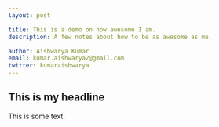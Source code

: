 ```yaml
---
layout: post

title: This is a demo on how awesome I am. 
description: A few notes about how to be as awesome as me. 

author: Aishwarya Kumar
email: kumar.aishwarya2@gmail.com
twitter: kumaraishwarya
---
```


## This is my headline

This is some text. 
